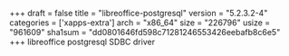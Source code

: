 +++
draft = false
title = "libreoffice-postgresql"
version = "5.2.3.2-4"
categories = ['xapps-extra']
arch = "x86_64"
size = "226796"
usize = "961609"
sha1sum = "dd0801646fd598c71281246553426eebafb8c6e5"
+++
libreoffice postgresql SDBC driver